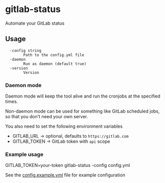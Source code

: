 # gitlab-status

Automate your GitLab status

## Usage

```
  -config string
        Path to the config.yml file
  -daemon
        Run as daemon (default true)
  -version
        Version
```

### Daemon mode

Daemon mode will keep the tool alive and run the cronjobs at the specified times.

Non-daemon mode can be used for something like GitLab scheduled jobs, so that you don't need your own server.

You also need to set the following environment variables

* GITLAB_URL -> optional, defaults to `https://gitlab.com`
* GITLAB_TOKEN -> GitLab token with `api` scope

### Example usage

GITLAB_TOKEN=your-token gitlab-status -config config.yml

See the [config.example.yml](./config.example.yml) file for example configuration
